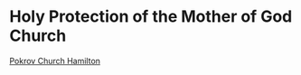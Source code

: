 # Holy Protection of the Mother of God Church

<a href="https://pokrov-church-hamilton.netlify.app" target="_blank">Pokrov Church Hamilton</a>
